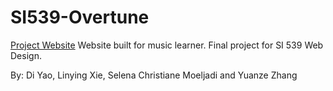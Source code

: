 # SI539-Overtune

[Project Website](https://si539overtune.appspot.com)
Website built for music learner. Final project for SI 539 Web Design.

By:
Di Yao, Linying Xie, Selena Christiane Moeljadi and Yuanze Zhang
